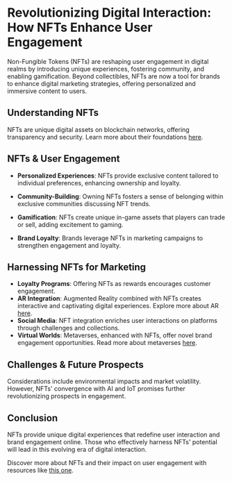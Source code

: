 # Revolutionizing Digital Interaction: How NFTs Enhance User Engagement

Non-Fungible Tokens (NFTs) are reshaping user engagement in digital realms by introducing unique experiences, fostering community, and enabling gamification. Beyond collectibles, NFTs are now a tool for brands to enhance digital marketing strategies, offering personalized and immersive content to users.

## Understanding NFTs

NFTs are unique digital assets on blockchain networks, offering transparency and security. Learn more about their foundations [here](https://ethereum.org/en/nft/).

## NFTs & User Engagement

- **Personalized Experiences**: NFTs provide exclusive content tailored to individual preferences, enhancing ownership and loyalty.

- **Community-Building**: Owning NFTs fosters a sense of belonging within exclusive communities discussing NFT trends.

- **Gamification**: NFTs create unique in-game assets that players can trade or sell, adding excitement to gaming.

- **Brand Loyalty**: Brands leverage NFTs in marketing campaigns to strengthen engagement and loyalty.

## Harnessing NFTs for Marketing

- **Loyalty Programs**: Offering NFTs as rewards encourages customer engagement.
- **AR Integration**: Augmented Reality combined with NFTs creates interactive and captivating digital experiences. Explore more about AR [here](https://developer.apple.com/augmented-reality/).
- **Social Media**: NFT integration enriches user interactions on platforms through challenges and collections.
- **Virtual Worlds**: Metaverses, enhanced with NFTs, offer novel brand engagement opportunities. Read more about metaverses [here](https://www.wired.co.uk/article/what-is-the-metaverse).

## Challenges & Future Prospects

Considerations include environmental impacts and market volatility. However, NFTs' convergence with AI and IoT promises further revolutionizing prospects in engagement. 

## Conclusion

NFTs provide unique digital experiences that redefine user interaction and brand engagement online. Those who effectively harness NFTs' potential will lead in this evolving era of digital interaction. 

Discover more about NFTs and their impact on user engagement with resources like [this one](https://www.coindesk.com/learn/2021/03/23/what-are-nfts-and-how-do-they-work/).